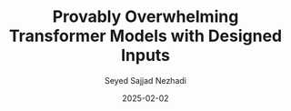 ---
layout: post
title:  "Provably Overwhelming Transformer Models with Designed Inputs"
date:   2025-02-02
image: /images/r2.jpg
categories: research
author: "Seyed Sajjad Nezhadi"
authors: "Lev Stambler, <strong>Seyed Sajjad Nezhadi</strong>, Matthew Coudron"
venue: "In Submission, "
arxiv: https://arxiv.org/abs/2502.06038
---